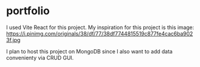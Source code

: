 # portfolio
I used Vite React for this project. My inspiration for this project is this image: https://i.pinimg.com/originals/38/df/77/38df7744815519c877fe4cac6ba9023f.jpg

I plan to host this project on MongoDB since I also want to add data convenienty via CRUD GUI.
